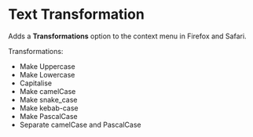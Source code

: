 # Text Transformation

Adds a **Transformations** option to the context menu in Firefox and Safari.

Transformations:
- Make Uppercase
- Make Lowercase
- Capitalise
- Make camelCase
- Make snake_case
- Make kebab-case
- Make PascalCase
- Separate camelCase and PascalCase